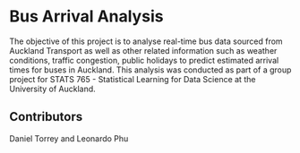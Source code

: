 # Bus Arrival Analysis

The objective of this project is to analyse real-time bus data sourced from Auckland Transport as well as other related information such as weather conditions, traffic congestion, public holidays to predict estimated arrival times for buses in Auckland. This analysis was conducted as part of a group project for STATS 765 - Statistical Learning for Data Science at the University of Auckland.

## Contributors
Daniel Torrey and Leonardo Phu